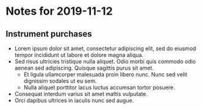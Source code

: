 # Notes for 2019-11-12

## Instrument purchases

- Lorem ipsum dolor sit amet, consectetur adipiscing elit, sed do eiusmod tempor incididunt ut labore et dolore magna aliqua.
- Sed risus ultricies tristique nulla aliquet. Odio morbi quis commodo odio aenean sed adipiscing. Quisque sagittis purus sit amet.
  - Et ligula ullamcorper malesuada proin libero nunc. Nunc sed velit dignissim sodales ut eu sem.
  - Nulla aliquet porttitor lacus luctus accumsan tortor posuere.
- Consequat interdum varius sit amet mattis vulputate.
- Orci dapibus ultrices in iaculis nunc sed augue.